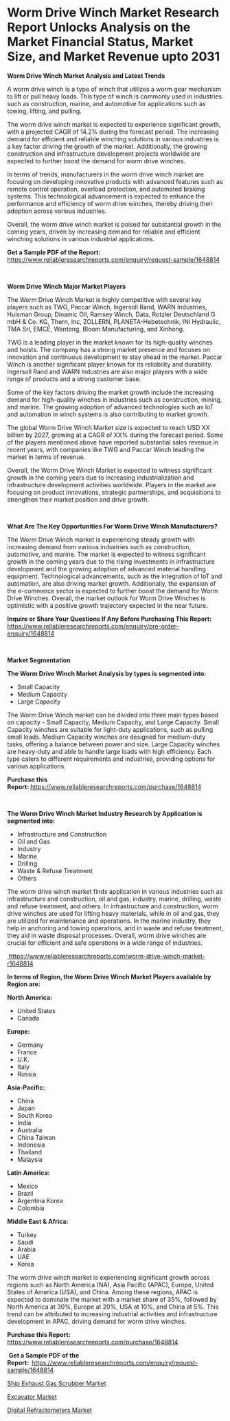 <p><h1>Worm Drive Winch Market Research Report Unlocks Analysis on the Market Financial Status, Market Size, and Market Revenue upto 2031</h1></p><p><strong>Worm Drive Winch Market Analysis and Latest Trends</strong></p>
<p><p>A worm drive winch is a type of winch that utilizes a worm gear mechanism to lift or pull heavy loads. This type of winch is commonly used in industries such as construction, marine, and automotive for applications such as towing, lifting, and pulling.</p><p>The worm drive winch market is expected to experience significant growth, with a projected CAGR of 14.2% during the forecast period. The increasing demand for efficient and reliable winching solutions in various industries is a key factor driving the growth of the market. Additionally, the growing construction and infrastructure development projects worldwide are expected to further boost the demand for worm drive winches.</p><p>In terms of trends, manufacturers in the worm drive winch market are focusing on developing innovative products with advanced features such as remote control operation, overload protection, and automated braking systems. This technological advancement is expected to enhance the performance and efficiency of worm drive winches, thereby driving their adoption across various industries.</p><p>Overall, the worm drive winch market is poised for substantial growth in the coming years, driven by increasing demand for reliable and efficient winching solutions in various industrial applications.</p></p>
<p><strong>Get a Sample PDF of the Report:&nbsp;</strong> <a href="https://www.reliableresearchreports.com/enquiry/request-sample/1648814">https://www.reliableresearchreports.com/enquiry/request-sample/1648814</a></p>
<p>&nbsp;</p>
<p><strong>Worm Drive Winch Major Market Players</strong></p>
<p><p>The Worm Drive Winch Market is highly competitive with several key players such as TWG, Paccar Winch, Ingersoll Rand, WARN Industries, Huisman Group, Dinamic Oil, Ramsey Winch, Data, Rotzler Deutschland G mbH & Co. KG, Thern, Inc, ZOLLERN, PLANETA-Hebetechnik, INI Hydraulic, TMA Srl, EMCÉ, Wantong, Bloom Manufacturing, and Xinhong.</p><p>TWG is a leading player in the market known for its high-quality winches and hoists. The company has a strong market presence and focuses on innovation and continuous development to stay ahead in the market. Paccar Winch is another significant player known for its reliability and durability. Ingersoll Rand and WARN Industries are also major players with a wide range of products and a strong customer base.</p><p>Some of the key factors driving the market growth include the increasing demand for high-quality winches in industries such as construction, mining, and marine. The growing adoption of advanced technologies such as IoT and automation in winch systems is also contributing to market growth.</p><p>The global Worm Drive Winch Market size is expected to reach USD XX billion by 2027, growing at a CAGR of XX% during the forecast period. Some of the players mentioned above have reported substantial sales revenue in recent years, with companies like TWG and Paccar Winch leading the market in terms of revenue.</p><p>Overall, the Worm Drive Winch Market is expected to witness significant growth in the coming years due to increasing industrialization and infrastructure development activities worldwide. Players in the market are focusing on product innovations, strategic partnerships, and acquisitions to strengthen their market position and drive growth.</p></p>
<p>&nbsp;</p>
<p><strong>What Are The Key Opportunities For Worm Drive Winch Manufacturers?</strong></p>
<p><p>The Worm Drive Winch market is experiencing steady growth with increasing demand from various industries such as construction, automotive, and marine. The market is expected to witness significant growth in the coming years due to the rising investments in infrastructure development and the growing adoption of advanced material handling equipment. Technological advancements, such as the integration of IoT and automation, are also driving market growth. Additionally, the expansion of the e-commerce sector is expected to further boost the demand for Worm Drive Winches. Overall, the market outlook for Worm Drive Winches is optimistic with a positive growth trajectory expected in the near future.</p></p>
<p><strong>Inquire or Share Your Questions If Any Before Purchasing This Report:</strong> <a href="https://www.reliableresearchreports.com/enquiry/pre-order-enquiry/1648814">https://www.reliableresearchreports.com/enquiry/pre-order-enquiry/1648814</a></p>
<p>&nbsp;</p>
<p><strong>Market Segmentation</strong></p>
<p><strong>The Worm Drive Winch Market Analysis by types is segmented into:</strong></p>
<p><ul><li>Small Capacity</li><li>Medium Capacity</li><li>Large Capacity</li></ul></p>
<p><p>The Worm Drive Winch market can be divided into three main types based on capacity - Small Capacity, Medium Capacity, and Large Capacity. Small Capacity winches are suitable for light-duty applications, such as pulling small loads. Medium Capacity winches are designed for medium-duty tasks, offering a balance between power and size. Large Capacity winches are heavy-duty and able to handle large loads with high efficiency. Each type caters to different requirements and industries, providing options for various applications.</p></p>
<p><strong>Purchase this Report:&nbsp;</strong><a href="https://www.reliableresearchreports.com/purchase/1648814">https://www.reliableresearchreports.com/purchase/1648814</a></p>
<p>&nbsp;</p>
<p><strong>The Worm Drive Winch Market Industry Research by Application is segmented into:</strong></p>
<p><ul><li>Infrastructure and Construction</li><li>Oil and Gas</li><li>Industry</li><li>Marine</li><li>Drilling</li><li>Waste & Refuse Treatment</li><li>Others</li></ul></p>
<p><p>The worm drive winch market finds application in various industries such as infrastructure and construction, oil and gas, industry, marine, drilling, waste and refuse treatment, and others. In infrastructure and construction, worm drive winches are used for lifting heavy materials, while in oil and gas, they are utilized for maintenance and operations. In the marine industry, they help in anchoring and towing operations, and in waste and refuse treatment, they aid in waste disposal processes. Overall, worm drive winches are crucial for efficient and safe operations in a wide range of industries.</p></p>
<p><a href="https://www.reliableresearchreports.com/worm-drive-winch-market-r1648814">&nbsp;https://www.reliableresearchreports.com/worm-drive-winch-market-r1648814</a></p>
<p><strong>In terms of Region, the Worm Drive Winch Market Players available by Region are:</strong></p>
<p>
    <p> <strong> North America: </strong>
        <ul>
            <li>United States</li>
            <li>Canada</li>
        </ul>
        </p> 
    <p> <strong> Europe: </strong>
        <ul>
            <li>Germany</li>
            <li>France</li>
            <li>U.K.</li>
            <li>Italy</li>
            <li>Russia</li>
        </ul>
        </p> 
    <p> <strong> Asia-Pacific: </strong>
        <ul>
            <li>China</li>
            <li>Japan</li>
            <li>South Korea</li>
            <li>India</li>
            <li>Australia</li>
            <li>China Taiwan</li>
            <li>Indonesia</li>
            <li>Thailand</li>
            <li>Malaysia</li>
        </ul>
        </p> 
    <p> <strong> Latin America: </strong>
        <ul>
            <li>Mexico</li>
            <li>Brazil</li>
            <li>Argentina Korea</li>
            <li>Colombia</li>
        </ul>
        </p> 
    <p> <strong> Middle East & Africa: </strong>
        <ul>
            <li>Turkey</li>
            <li>Saudi</li>
            <li>Arabia</li>
            <li>UAE</li>
            <li>Korea</li>
        </ul>
    </p>
    </p>
<p><p>The worm drive winch market is experiencing significant growth across regions such as North America (NA), Asia Pacific (APAC), Europe, United States of America (USA), and China. Among these regions, APAC is expected to dominate the market with a market share of 35%, followed by North America at 30%, Europe at 20%, USA at 10%, and China at 5%. This trend can be attributed to increasing industrial activities and infrastructure development in APAC, driving demand for worm drive winches.</p></p>
<p><strong>Purchase this Report: </strong><a href="https://www.reliableresearchreports.com/purchase/1648814">https://www.reliableresearchreports.com/purchase/1648814</a></p>
<p>&nbsp;<strong>Get a Sample PDF of the Report:&nbsp;&nbsp;</strong><a href="https://www.reliableresearchreports.com/enquiry/request-sample/1648814">https://www.reliableresearchreports.com/enquiry/request-sample/1648814</a></p>
<p><strong></strong></p>
<p><p><a href="https://spotless-saver-8fd.notion.site/Ship-Exhaust-Gas-Scrubber-Market-Analysis-Its-CAGR-Market-Segmentation-and-Global-Industry-Overvie-60221d57fc604ec4906fc38a0f2038c1">Ship Exhaust Gas Scrubber Market</a></p><p><a href="https://cautious-neon-760.notion.site/Excavator-Market-Share-Evolution-and-Market-Growth-Trends-2024-2031-ff7cdf3fe5734631a4ef1c921169240b">Excavator Market</a></p><p><a href="https://frill-swim-3cd.notion.site/Digital-Refractometers-Market-Exploring-Market-Share-Market-Trends-and-Future-Growth-27dc27d2de9846978d6f03f71c1c6dad">Digital Refractometers Market</a></p></p>
